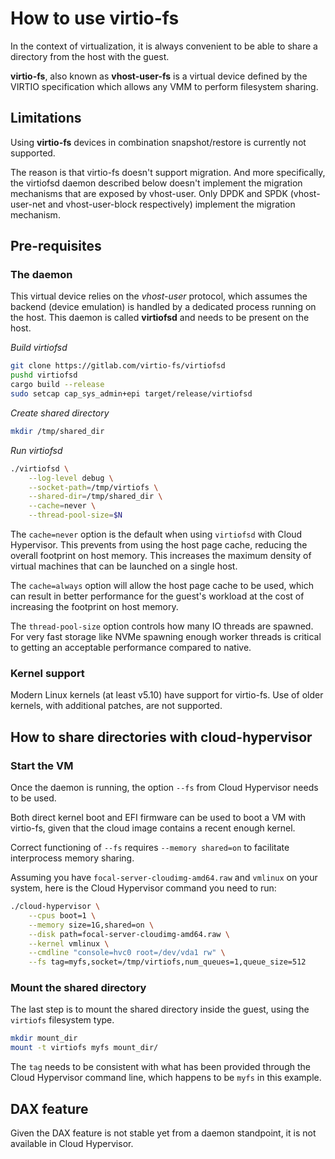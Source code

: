 # How to use virtio-fs

In the context of virtualization, it is always convenient to be able to share a
directory from the host with the guest.

__virtio-fs__, also known as __vhost-user-fs__ is a virtual device defined by
the VIRTIO specification which allows any VMM to perform filesystem sharing.

## Limitations

Using __virtio-fs__ devices in combination snapshot/restore is currently not
supported.

The reason is that virtio-fs doesn't support migration. And more specifically,
the virtiofsd daemon described below doesn't implement the migration mechanisms
that are exposed by vhost-user. Only DPDK and SPDK (vhost-user-net and
vhost-user-block respectively) implement the migration mechanism.

## Pre-requisites

### The daemon

This virtual device relies on the _vhost-user_ protocol, which assumes the
backend (device emulation) is handled by a dedicated process running on the
host. This daemon is called __virtiofsd__ and needs to be present on the host.

_Build virtiofsd_
```bash
git clone https://gitlab.com/virtio-fs/virtiofsd
pushd virtiofsd
cargo build --release
sudo setcap cap_sys_admin+epi target/release/virtiofsd
```

_Create shared directory_
```bash
mkdir /tmp/shared_dir
```
_Run virtiofsd_
```bash
./virtiofsd \
    --log-level debug \
    --socket-path=/tmp/virtiofs \
    --shared-dir=/tmp/shared_dir \
    --cache=never \
    --thread-pool-size=$N
```

The `cache=never` option is the default when using `virtiofsd` with
Cloud Hypervisor. This prevents from using the host page cache, reducing the
overall footprint on host memory. This increases the maximum density of virtual
machines that can be launched on a single host.

The `cache=always` option will allow the host page cache to be used, which can
result in better performance for the guest's workload at the cost of increasing
the footprint on host memory.

The `thread-pool-size` option controls how many IO threads are spawned. For
very fast storage like NVMe spawning enough worker threads is critical to
getting an acceptable performance compared to native.

### Kernel support

Modern Linux kernels (at least v5.10) have support for virtio-fs. Use of older
kernels, with additional patches, are not supported.

## How to share directories with cloud-hypervisor

### Start the VM

Once the daemon is running, the option `--fs` from Cloud Hypervisor needs
to be used.

Both direct kernel boot and EFI firmware can be used to boot a VM with
virtio-fs, given that the cloud image contains a recent enough kernel.

Correct functioning of `--fs` requires `--memory shared=on` to facilitate
interprocess memory sharing.

Assuming you have `focal-server-cloudimg-amd64.raw` and `vmlinux` on your
system, here is the Cloud Hypervisor command you need to run:
```bash
./cloud-hypervisor \
    --cpus boot=1 \
    --memory size=1G,shared=on \
    --disk path=focal-server-cloudimg-amd64.raw \
    --kernel vmlinux \
    --cmdline "console=hvc0 root=/dev/vda1 rw" \
    --fs tag=myfs,socket=/tmp/virtiofs,num_queues=1,queue_size=512
```

### Mount the shared directory

The last step is to mount the shared directory inside the guest, using the
`virtiofs` filesystem type.

```bash
mkdir mount_dir
mount -t virtiofs myfs mount_dir/
```

The `tag` needs to be consistent with what has been provided through the
Cloud Hypervisor command line, which happens to be `myfs` in this example.

## DAX feature

Given the DAX feature is not stable yet from a daemon standpoint, it is not
available in Cloud Hypervisor.
